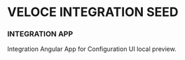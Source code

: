 # VELOCE INTEGRATION SEED

### INTEGRATION APP

Integration Angular App for Configuration UI local preview.

